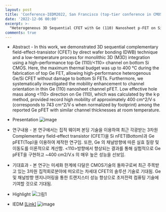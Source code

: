 ```yaml
---
layout: post
title: 'Conference-IEDM2022, San Francisco (top-tier conference in CMOS technology)'
date: '2022-12-06 00:00'
excerpt: >-
  "Heterogeneous 3D Sequential CFET with Ge (110) Nanosheet p-FET on Si(100) bulk n-FET by Direct Wafer Bonding" was presented by S. Kim, KAIST.
comments: true
---
```


- Abstract - In this work, we demonstrated 3D sequential complementary field-effect-transistor (CFET) by direct wafer bonding (DWB) technique and a low-temperature process for monolithic 3D (M3D) integration using a high-performance top Ge (110)/<110> channel on bottom Si CMOS. Here, the maximum thermal budget was up to 400 °C during the fabrication of top Ge FET, allowing high-performance heterogenous Ge/Si CFET without damage to bottom Si FETs. Furthermore, we systematically investigated the mobility enhancement to channel orientation in thin Ge (110) nanosheet channel pFET. Low effective hole mass along <110> direction on Ge (110), which was calculated by the k·p method, provided record high mobility of approximately 400 cm^2/V∙s (corresponds to 743 cm^2/V∙s when normalized by footprint) among the reported Ge pFET with similar channel thicknesses at room temperature.   


- Presentation
![image](https://user-images.githubusercontent.com/32427749/207982281-aed9212b-3001-4ae9-9453-38eda47e8f1d.png)


- 연구내용 -  본 연구에서는 집적 웨이퍼 본딩 기술을 이용하여 최근 각광받는 3차원 Complementary field-effect transistor (CFET)을 Si nFET(Bottom)과 Ge pFET(Top)을 이용하여 제작한 연구임. 또한, Ge 의 채널방향에 따른 실효 질량 및 이동도를 이론적으로 계산함. <110>방향에서 향상되는 결과를 통해 실험적으로 Ge pFET을 구현하고 ~400 cm2/V.s 의 매우 높은 성능을 선보임.      


- 기대효과 - 본 연구는 미세화 한계에 다달은 CMOS기술의 돌파구로써 최근 주목받고 있는 3차원 집적회로분야에 떠오르는 차세대 CFET의 솔루션 기술로 기대됨. Ge 및 채널방향 엔지니어링을 통한 트랜지스터 성능 향상으로 초저전력 컴퓨팅 기술에 기여할 것으로 기대됨.


- Highlight
![그림1](https://user-images.githubusercontent.com/32427749/207983572-c3bba7f2-804b-4e99-8cec-bdc2d2bbd044.png)


- IEDM [[Link]](https://www.ieee-iedm.org)
![image](https://user-images.githubusercontent.com/32427749/207982750-38ccbfa4-28b8-405f-a739-6f183e2f3ed6.png)

  
  
